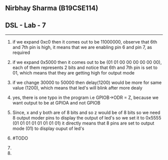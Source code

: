 ## Nirbhay Sharma (B19CSE114)
## DSL - Lab - 7

---

1. if we expand 0xc0 then it comes out to be 11000000, observe that 6th and 7th pin is high, it means that we are enabling pin 6 and pin 7, as required

2. if we expand 0x5000 then it comes out to be (01 01 00 00 00 00 00 00), each of them represents 2 bits and notice that 6th and 7th pin is set to 01, which means that they are getting high for output mode

3. if we change 30000 to 50000 then delay(1200) would be more for same value (1200), which means that led's will blink after more dealy

4. yes, there is one typo in the program i.e GPIOB->ODR = Z, because we want output to be at GPIOA and not GPIOB 

5. Since, x and y both are of 8 bits and so z would be of 8 bits so we need 8 output moder pins to display the output of led's so we set it to 0x5555 (01 01 01 01 01 01 01 01) it directly means that 8 pins are set to output mode (01) to display ouput of led's 

6. #TODO

7. 

8.